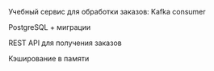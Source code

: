 Учебный сервис для обработки заказов:
Kafka consumer

PostgreSQL + миграции

REST API для получения заказов

Кэширование в памяти
